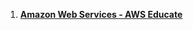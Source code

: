 1. [**Amazon Web Services - AWS Educate**](https://git.arsh.dev/arshsahzad/Certificates/src/main/Amazon/01.pdf)